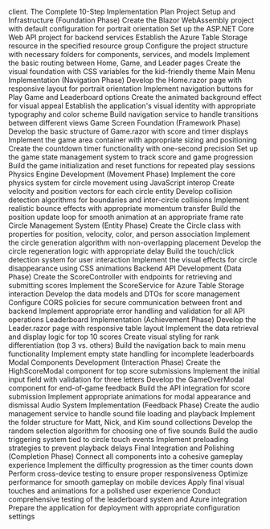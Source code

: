 client.
The Complete 10-Step Implementation Plan
Project Setup and Infrastructure (Foundation Phase)
Create the Blazor WebAssembly project with default configuration for portrait orientation
Set up the ASP.NET Core Web API project for backend services
Establish the Azure Table Storage resource in the specified resource group
Configure the project structure with necessary folders for components, services, and models
Implement the basic routing between Home, Game, and Leader pages
Create the visual foundation with CSS variables for the kid-friendly theme
Main Menu Implementation (Navigation Phase)
Develop the Home.razor page with responsive layout for portrait orientation
Implement navigation buttons for Play Game and Leaderboard options
Create the animated background effect for visual appeal
Establish the application's visual identity with appropriate typography and color scheme
Build navigation service to handle transitions between different views
Game Screen Foundation (Framework Phase)
Develop the basic structure of Game.razor with score and timer displays
Implement the game area container with appropriate sizing and positioning
Create the countdown timer functionality with one-second precision
Set up the game state management system to track score and game progression
Build the game initialization and reset functions for repeated play sessions
Physics Engine Development (Movement Phase)
Implement the core physics system for circle movement using JavaScript interop
Create velocity and position vectors for each circle entity
Develop collision detection algorithms for boundaries and inter-circle collisions
Implement realistic bounce effects with appropriate momentum transfer
Build the position update loop for smooth animation at an appropriate frame rate
Circle Management System (Entity Phase)
Create the Circle class with properties for position, velocity, color, and person association
Implement the circle generation algorithm with non-overlapping placement
Develop the circle regeneration logic with appropriate delay
Build the touch/click detection system for user interaction
Implement the visual effects for circle disappearance using CSS animations
Backend API Development (Data Phase)
Create the ScoreController with endpoints for retrieving and submitting scores
Implement the ScoreService for Azure Table Storage interaction
Develop the data models and DTOs for score management
Configure CORS policies for secure communication between front and backend
Implement appropriate error handling and validation for all API operations
Leaderboard Implementation (Achievement Phase)
Develop the Leader.razor page with responsive table layout
Implement the data retrieval and display logic for top 10 scores
Create visual styling for rank differentiation (top 3 vs. others)
Build the navigation back to main menu functionality
Implement empty state handling for incomplete leaderboards
Modal Components Development (Interaction Phase)
Create the HighScoreModal component for top score submissions
Implement the initial input field with validation for three letters
Develop the GameOverModal component for end-of-game feedback
Build the API integration for score submission
Implement appropriate animations for modal appearance and dismissal
Audio System Implementation (Feedback Phase)
Create the audio management service to handle sound file loading and playback
Implement the folder structure for Matt, Nick, and Kim sound collections
Develop the random selection algorithm for choosing one of five sounds
Build the audio triggering system tied to circle touch events
Implement preloading strategies to prevent playback delays
Final Integration and Polishing (Completion Phase)
Connect all components into a cohesive gameplay experience
Implement the difficulty progression as the timer counts down
Perform cross-device testing to ensure proper responsiveness
Optimize performance for smooth gameplay on mobile devices
Apply final visual touches and animations for a polished user experience
Conduct comprehensive testing of the leaderboard system and Azure integration
Prepare the application for deployment with appropriate configuration settings